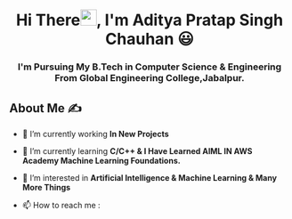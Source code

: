 <h1 align="center">Hi There<img src="https://github.com/TheDudeThatCode/TheDudeThatCode/blob/master/Assets/Hi.gif" width="29px">, I'm Aditya Pratap Singh Chauhan</a> 😃</h1>
<h3 align="center">I'm Pursuing My B.Tech in Computer Science & Engineering From Global Engineering College,Jabalpur.</h3>

## About Me ✍
- 🔭 I’m currently working **In New Projects**

- 🌱 I’m currently learning **C/C++ & I Have Learned AIML IN AWS Academy Machine Learning Foundations.**

- 👀 I’m interested in **Artificial Intelligence & Machine Learning & Many More Things**

- 📫 How to reach me : 
